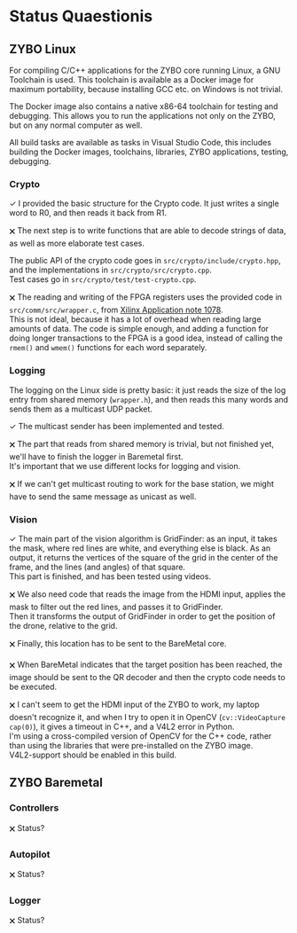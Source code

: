 # Status Quaestionis

## ZYBO Linux

For compiling C/C++ applications for the ZYBO core running Linux, a GNU
Toolchain is used. This toolchain is available as a Docker image for maximum
portability, because installing GCC etc. on Windows is not trivial.

The Docker image also contains a native x86-64 toolchain for testing and
debugging. This allows you to run the applications not only on the ZYBO, but on
any normal computer as well.

All build tasks are available as tasks in Visual Studio Code, this includes
building the Docker images, toolchains, libraries, ZYBO applications, testing,
debugging.

### Crypto

✓ I provided the basic structure for the Crypto code. It just writes a
single word to R0, and then reads it back from R1.

🗙 The next step is to write functions that are able to decode strings of data, as
well as more elaborate test cases.

The public API of the crypto code goes in `src/crypto/include/crypto.hpp`, and
the implementations in `src/crypto/src/crypto.cpp`.  
Test cases go in `src/crypto/test/test-crypto.cpp`.

🗙 The reading and writing of the FPGA registers uses the provided code in
`src/comm/src/wrapper.c`, from [Xilinx Application note 1078](https://www.xilinx.com/support/documentation/application_notes/xapp1078-amp-linux-bare-metal.pdf).  
This is not ideal, because it has a lot of overhead when reading large amounts
of data. The code is simple enough, and adding a function for doing longer
transactions to the FPGA is a good idea, instead of calling the `rmem()` and
`wmem()` functions for each word separately.

### Logging

The logging on the Linux side is pretty basic: it just reads the size of the log
entry from shared memory (`wrapper.h`), and then reads this many words and sends
them as a multicast UDP packet.

✓ The multicast sender has been implemented and tested.

🗙 The part that reads from shared memory is trivial, but not finished yet,
we'll have to finish the logger in Baremetal first.  
It's important that we use different locks for logging and vision.

🗙 If we can't get multicast routing to work for the base station, we might have
to send the same message as unicast as well.

### Vision

✓ The main part of the vision algorithm is GridFinder: as an input, it takes the
mask, where red lines are white, and everything else is black. As an output, it
returns the vertices of the square of the grid in the center of the frame, and
the lines (and angles) of that square.  
This part is finished, and has been tested using videos.

🗙 We also need code that reads the image from the HDMI input, applies the mask
to filter out the red lines, and passes it to GridFinder.  
Then it transforms the output of GridFinder in order to get the position
of the drone, relative to the grid.

🗙 Finally, this location has to be sent to the BareMetal core.

🗙 When BareMetal indicates that the target position has been reached, the image
should be sent to the QR decoder and then the crypto code needs to be executed.

🗙 I can't seem to get the HDMI input of the ZYBO to work, my laptop doesn't
recognize it, and when I try to open it in OpenCV (`cv::VideoCapture cap(0)`),
it gives a timeout in C++, and a V4L2 error in Python.  
I'm using a cross-compiled version of OpenCV for the C++ code, rather than using
the libraries that were pre-installed on the ZYBO image.  
V4L2-support should be enabled in this build.

## ZYBO Baremetal

### Controllers

🗙 Status?

### Autopilot

🗙 Status?

### Logger

🗙 Status?

